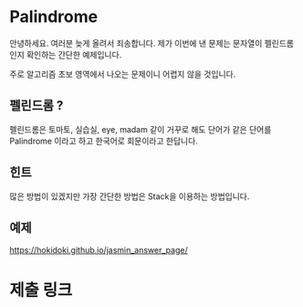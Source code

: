 # Palindrome

안녕하세요. 여러분 늦게 올려서 죄송합니다. 제가 이번에 낸 문제는 문자열이 펠린드롬인지 확인하는 간단한 예제입니다. 

주로 알고리즘 초보 영역에서 나오는 문제이니 어렵지 않을 것입니다.

## 펠린드롬 ? 

펠린드롬은 토마토, 실습실, eye, madam 같이 거꾸로 해도 단어가 같은 단어를 Palindrome 이라고 하고 한국어로 회문이라고 한답니다.

## 힌트 

많은 방법이 있겠지만 가장 간단한 방법은 Stack을 이용하는 방법입니다. 

## 예제 

https://hokidoki.github.io/jasmin_answer_page/

# 제출 링크 

<!-- pull request 테스트 -->

